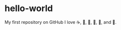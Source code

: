 # hello-world
My first repository on GitHub
I love :coffee:, :pizza:, :dancer:, :badminton:, :basketball:, and :football:.
